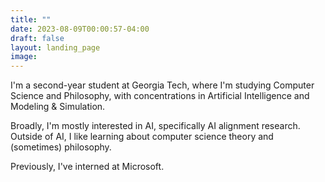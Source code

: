 ```yaml
---
title: ""
date: 2023-08-09T00:00:57-04:00
draft: false
layout: landing_page
image:
---
```

I'm a second-year student at Georgia Tech, where I'm studying Computer Science and Philosophy, with concentrations in Artificial Intelligence and Modeling & Simulation.

Broadly, I'm mostly interested in AI, specifically AI alignment research. Outside of AI, I like learning about computer science theory and (sometimes) philosophy.

Previously, I've interned at Microsoft.

